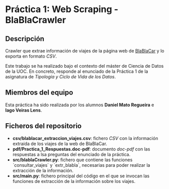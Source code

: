 # Práctica 1: Web Scraping - BlaBlaCrawler

## Descripción
Crawler que extrae información de viajes de la página web de [BlaBlaCar](https://blablacar.es) y lo exporta en formato _CSV_. 

Este trabajo se ha realizado bajo el contexto del máster de Ciencia de Datos de la UOC. En concreto, responde al enunciado de la Práctica 1 de la asignatura de _Tipología y Ciclo de Vida de los Datos_.

## Miembros del equipo
Esta práctica ha sido realizada por los alumnos **Daniel Mato Regueira** e **Iago Veiras Lens**.

## Ficheros del repositorio

- **csv/blablacar_extraccion_viajes.csv**: fichero _CSV_ con la información extraída de los viajes de la web de BlaBlaCar.
- **pdf/Practica_1_Respuestas.doc**-**pdf**: documento _doc_-_pdf_ con las respuestas a lsa preguntas del enunciado de la práctica.
- **src/blablaCrawler.py**: fichero que contiene las funciones ´consultar_viajes´ y ´extr_blabla´, necesarias para poder realizar la extracción de la información.
- **src/main.py**: fichero principal del código en el que se invocan las funciones de extracción de la información sobre los viajes.
